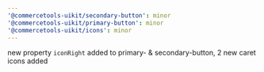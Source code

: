 ```yaml
---
'@commercetools-uikit/secondary-button': minor
'@commercetools-uikit/primary-button': minor
'@commercetools-uikit/icons': minor
---
```


new property `iconRight` added to primary- & secondary-button, 2 new caret icons added
